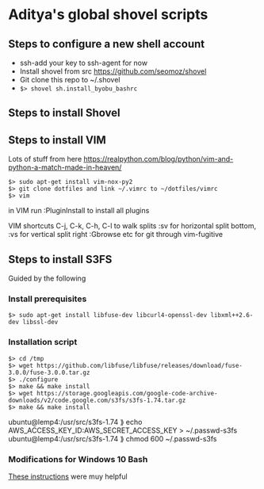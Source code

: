 # Aditya's global shovel scripts

## Steps to configure a new shell account

- ssh-add your key to ssh-agent for now
- Install shovel from src https://github.com/seomoz/shovel
- Git clone this repo to ~/.shovel
- ```$> shovel sh.install_byobu_bashrc```

## Steps to install Shovel


## Steps to install VIM
Lots of stuff from here https://realpython.com/blog/python/vim-and-python-a-match-made-in-heaven/

```
$> sudo apt-get install vim-nox-py2
$> git clone dotfiles and link ~/.vimrc to ~/dotfiles/vimrc
$> vim
```

in VIM run :PluginInstall to install all plugins

VIM shortcuts
C-j, C-k, C-h, C-l to walk splits
:sv <newfile> for horizontal split bottom, :vs <newfile> for vertical split right
:Gbrowse etc for git through vim-fugitive


## Steps to install S3FS

Guided by the following


### Install prerequisites

```
$> sudo apt-get install libfuse-dev libcurl4-openssl-dev libxml++2.6-dev libssl-dev
```


### Installation script

```
$> cd /tmp
$> wget https://github.com/libfuse/libfuse/releases/download/fuse-3.0.0/fuse-3.0.0.tar.gz
$> ./configure
$> make && make install
$> wget https://storage.googleapis.com/google-code-archive-downloads/v2/code.google.com/s3fs/s3fs-1.74.tar.gz
$> make && make install
```

ubuntu@lemp4:/usr/src/s3fs-1.74 ⟫ echo AWS_ACCESS_KEY_ID:AWS_SECRET_ACCESS_KEY > ~/.passwd-s3fs
ubuntu@lemp4:/usr/src/s3fs-1.74 ⟫ chmod 600 ~/.passwd-s3fs

### Modifications for Windows 10 Bash

[These instructions](https://www.svennd.be/running-nginx-on-bash-for-windows-10/) were muy helpful 

